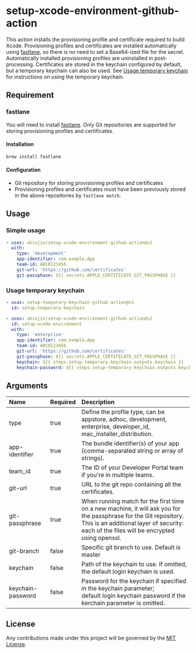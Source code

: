 # setup-xcode-environment-github-action

This action installs the provisioning profile and certificate required to build Xcode.
Provisioning profiles and certificates are installed automatically using [fastlane][1], so there is no need to set a Base64-ized file for the secret.
Automatically installed provisioning profiles are uninstalled in post-processing.
Certificates are stored in the keychain configured by default, but a temporary keychain can also be used.
See [Usage temporary keychain](#usage-temporary-keychain) for instructions on using the temporary keychain.

## Requirement

### fastlane
You will need to install [fastlane][1].
Only Git repositories are supported for storing provisioning profiles and certificates.

#### Installation
```sh
brew install fastlane
```

#### Configuration
- Git repository for storing provisioning profiles and certificates
- Provisioning profiles and certificates must have been previously stored in the above repositories by `fastlane match`.

## Usage

### Simple usage
```yml
- uses: akiojin/setup-xcode-environment-github-action@v2
  with:
    type: 'development'
    app-identifier: com.exmple.App
    team-id: ABC0123456
    git-url: 'https://github.com/certificates'
    git-passphase: ${{ secrets.APPLE_CERTIFICATE_GIT_PASSPHASE }}
```

### Usage temporary keychain
```yml
- usas: setup-temporary-keychain-github-action@v1
  id: setup-temporary-keychain

- uses: akiojin/setup-xcode-environment-github-action@v2
  id: setup-xcode-environment
  with:
    type: 'enterprise'
    app-identifier: com.exmple.App
    team-id: ABC0123456
    git-url: 'https://github.com/certificates'
    git-passphase: ${{ secrets.APPLE_CERTIFICATE_GIT_PASSPHASE }}
    keychain: ${{ steps.setup-temporary-keychain.outputs.keychain }}
    keychain-password: ${{ steps.setup-temporary-keychain.outputs.keychain-password }}
```

## Arguments

|Name|Required|Description|
|:--|:--|:--|
|type|<c>true</c>|Define the profile type, can be appstore, adhoc, development, enterprise, developer_id, mac_installer_distribution.|
|app-identifier|<c>true</c>|The bundle identifier(s) of your app (comma-separated string or array of strings).|
|team_id|<c>true</c>|The ID of your Developer Portal team if you're in multiple teams.|
|git-url|<c>true</c>|URL to the git repo containing all the certificates.|
|git-passphrase|<c>true</c>|When running match for the first time on a new machine, it will ask you for the passphrase for the Git repository.<br>This is an additional layer of security: each of the files will be encrypted using openssl.|
|git-branch|<c>false</c>|Specific git branch to use. Default is master|
|keychain|<c>false</c>|Path of the keychain to use. If omitted, the default login keychain is used.|
|keychain-password|<c>false</c>|Password for the keychain if specified in the keychain parameter;<br>default login keychain password if the kerchain parameter is omitted.|

## License
Any contributions made under this project will be governed by the [MIT License][3].

[0]: https://github.com/akiojin/setup-xcode-environemt-github-action/actions/workflows/Test.yml/badge.svg
[1]: https://docs.fastlane.tools/
[2]: https://github.com/akiojin/setup-xcode-environemt-github-action/blob/main/action.yml
[3]: https://github.com/akiojin/setup-xcode-environemt-github-action/blob/main/LICENSE
